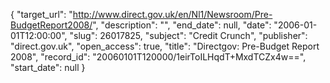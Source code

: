 {
  "target_url": "http://www.direct.gov.uk/en/Nl1/Newsroom/Pre-BudgetReport2008/", 
  "description": "", 
  "end_date": null, 
  "date": "2006-01-01T12:00:00", 
  "slug": 26017825, 
  "subject": "Credit Crunch", 
  "publisher": "direct.gov.uk", 
  "open_access": true, 
  "title": "Directgov: Pre-Budget Report 2008", 
  "record_id": "20060101T120000/1eirToILHqdT+MxdTCZx4w==", 
  "start_date": null
}

